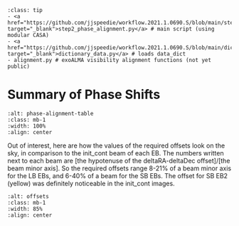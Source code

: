 `````{admonition} The tasks in this chapter use the following scripts:
:class: tip
- <a href="https://github.com/jjspeedie/workflow.2021.1.0690.S/blob/main/step2_phase_alignment.py" target="_blank">step2_phase_alignment.py</a> # main script (using modular CASA)
- <a href="https://github.com/jjspeedie/workflow.2021.1.0690.S/blob/main/dictionary_data.py" target="_blank">dictionary_data.py</a> # loads data_dict
- alignment.py # exoALMA visibility alignment functions (not yet public)
`````
<!-- https://github.com/jjspeedie/workflow.2021.1.0690.S/blob/main/alignment.py -->

# Summary of Phase Shifts

```{image} images/phase-alignment-table.png
:alt: phase-alignment-table
:class: mb-1
:width: 100%
:align: center
```

Out of interest, here are how the values of the required offsets look on the sky, in comparison to the init_cont beam of each EB. The numbers written next to each beam are [the hypotenuse of the deltaRA-deltaDec offset]/[the beam minor axis]. So the required offsets range 8-21% of a beam minor axis for the LB EBs, and 6-40% of a beam for the SB EBs. The offset for SB EB2 (yellow) was definitely noticeable in the init_cont images.

```{image} images/offsets.png
:alt: offsets
:class: mb-1
:width: 85%
:align: center
```
